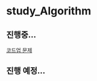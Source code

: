 # study_Algorithm

## 진행중...      
<a href="https://codeup.kr/problemset.php">코드업 문제</a>

## 진행 예정...
